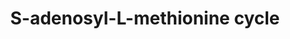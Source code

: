---
authors:
- Anwesha
- Eweitz
description: This event has been computationally inferred from an event that has been
  demonstrated in another species.<p>The inference is based on Ensembl Compara orthology
  projection. Briefly, reactions for which all involved PhysicalEntities (in input,
  output and catalyst) have a mapped ortholog or paralog are inferred to the other
  species. High-level events are also inferred for these events to allow for easier
  navigation.<p>Details of projection methods and parameters may be found <a href="/projection.html">here.</a><p>  Source:[http://plantreactome.gramene.org/
  Plant Reactome].
last-edited: 2021-05-28
organisms:
- Arabidopsis thaliana
redirect_from:
- /index.php/Pathway:WP3039
- /instance/WP3039
revision: null
schema-jsonld:
- '@context': https://schema.org/
  '@id': https://wikipathways.github.io/pathways/WP3039.html
  '@type': Dataset
  creator:
    '@type': Organization
    name: WikiPathways
  description: This event has been computationally inferred from an event that has
    been demonstrated in another species.<p>The inference is based on Ensembl Compara
    orthology projection. Briefly, reactions for which all involved PhysicalEntities
    (in input, output and catalyst) have a mapped ortholog or paralog are inferred
    to the other species. High-level events are also inferred for these events to
    allow for easier navigation.<p>Details of projection methods and parameters may
    be found <a href="/projection.html">here.</a><p>  Source:[http://plantreactome.gramene.org/
    Plant Reactome].
  keywords:
  - (LOC_OS12G42876.1)
  - 5-methyltetrahydropteroyltri-L-glutamate
  - 5-methyltetrahydropteroyltriglutamate--homocysteine
  - ATP
  - AdoMet
  - H2O
  - Homologues of
  - L-Met
  - L-homocysteine
  - PPi
  - Pi
  - S-adenosylmethionine
  - methyltransferase
  - synthetases
  - tetrahydropteroyltri-L-glutamate
  license: CC0
  name: S-adenosyl-L-methionine cycle
seo: CreativeWork
title: S-adenosyl-L-methionine cycle
wpid: WP3039
---